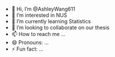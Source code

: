 - 👋 Hi, I’m @AshleyWang611
- 👀 I’m interested in NUS
- 🌱 I’m currently learning Statistics
- 💞️ I’m looking to collaborate on our thesis
- 📫 How to reach me ...
- 😄 Pronouns: ...
- ⚡ Fun fact: ...

<!---
AshleyWang611/AshleyWang611 is a ✨ special ✨ repository because its `README.md` (this file) appears on your GitHub profile.
You can click the Preview link to take a look at your changes.
--->
